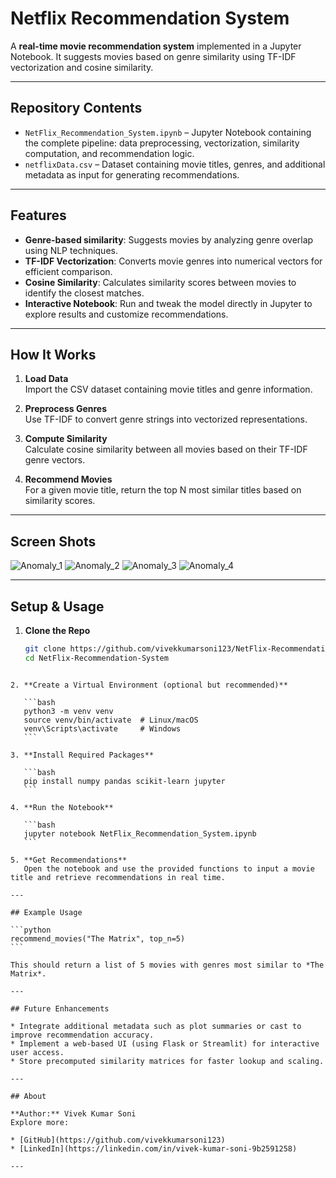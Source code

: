 # Netflix Recommendation System

A **real-time movie recommendation system** implemented in a Jupyter Notebook. It suggests movies based on genre similarity using TF-IDF vectorization and cosine similarity.

---

##  Repository Contents

- `NetFlix_Recommendation_System.ipynb` – Jupyter Notebook containing the complete pipeline: data preprocessing, vectorization, similarity computation, and recommendation logic.
- `netflixData.csv` – Dataset containing movie titles, genres, and additional metadata as input for generating recommendations.

---

##  Features

- **Genre-based similarity**: Suggests movies by analyzing genre overlap using NLP techniques.
- **TF-IDF Vectorization**: Converts movie genres into numerical vectors for efficient comparison.
- **Cosine Similarity**: Calculates similarity scores between movies to identify the closest matches.
- **Interactive Notebook**: Run and tweak the model directly in Jupyter to explore results and customize recommendations.

---

##  How It Works

1. **Load Data**  
   Import the CSV dataset containing movie titles and genre information.

2. **Preprocess Genres**  
   Use TF-IDF to convert genre strings into vectorized representations.

3. **Compute Similarity**  
   Calculate cosine similarity between all movies based on their TF-IDF genre vectors.

4. **Recommend Movies**  
   For a given movie title, return the top N most similar titles based on similarity scores.

---

## Screen Shots
![Anomaly_1](https://github.com/user-attachments/assets/4a742ba1-89bf-4cc1-b948-f5226eeb90ee)
![Anomaly_2](https://github.com/user-attachments/assets/7fae02eb-84bf-446b-b54c-2ee5352168f9)
![Anomaly_3](https://github.com/user-attachments/assets/8a0387c7-8d55-49a8-8f17-c25b6bc23d65)
![Anomaly_4](https://github.com/user-attachments/assets/ba47842b-26fb-4d1b-9ddc-bc3fe39a5f92)

---

##  Setup & Usage

1. **Clone the Repo**
   ```bash
   git clone https://github.com/vivekkumarsoni123/NetFlix-Recommendation-System.git
   cd NetFlix-Recommendation-System
````

2. **Create a Virtual Environment (optional but recommended)**

   ```bash
   python3 -m venv venv
   source venv/bin/activate  # Linux/macOS
   venv\Scripts\activate     # Windows
   ```

3. **Install Required Packages**

   ```bash
   pip install numpy pandas scikit-learn jupyter
   ```

4. **Run the Notebook**

   ```bash
   jupyter notebook NetFlix_Recommendation_System.ipynb
   ```

5. **Get Recommendations**
   Open the notebook and use the provided functions to input a movie title and retrieve recommendations in real time.

---

## Example Usage

```python
recommend_movies("The Matrix", top_n=5)
```

This should return a list of 5 movies with genres most similar to *The Matrix*.

---

## Future Enhancements

* Integrate additional metadata such as plot summaries or cast to improve recommendation accuracy.
* Implement a web-based UI (using Flask or Streamlit) for interactive user access.
* Store precomputed similarity matrices for faster lookup and scaling.

---

## About

**Author:** Vivek Kumar Soni
Explore more:

* [GitHub](https://github.com/vivekkumarsoni123)
* [LinkedIn](https://linkedin.com/in/vivek-kumar-soni-9b2591258)

---


